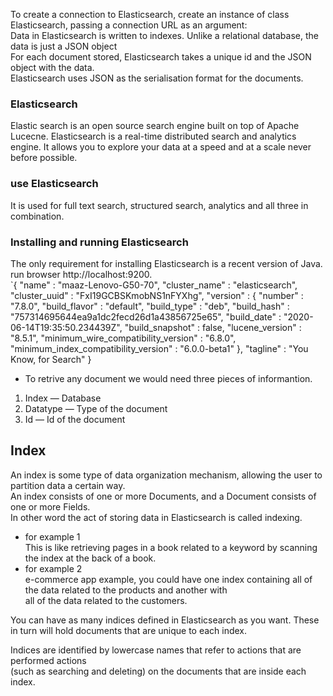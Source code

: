 To create a connection to Elasticsearch, create an instance of class Elasticsearch, passing a connection URL as an argument:   
Data in Elasticsearch is written to indexes. Unlike a relational database, the data is just a JSON object  
For each document stored, Elasticsearch takes a unique id and the JSON object with the data.   
Elasticsearch uses JSON as the serialisation format for the documents.      


### Elasticsearch 
Elastic search is an open source search engine built on top of Apache Lucecne.
Elasticsearch is a real-time distributed search and analytics engine. It allows you to explore your data at a speed
 and at a scale never before possible.   
### use Elasticsearch
It is used for full text search, structured search, analytics and all three in combination.  

### Installing and running Elasticsearch 
The only requirement for installing Elasticsearch is a recent version of Java. 
run browser http://localhost:9200.  
`{
  "name" : "maaz-Lenovo-G50-70",
  "cluster_name" : "elasticsearch",
  "cluster_uuid" : "FxI19GCBSKmobNS1nFYXhg",
  "version" : {
    "number" : "7.8.0",
    "build_flavor" : "default",
    "build_type" : "deb",
    "build_hash" : "757314695644ea9a1dc2fecd26d1a43856725e65",
    "build_date" : "2020-06-14T19:35:50.234439Z",
    "build_snapshot" : false,
    "lucene_version" : "8.5.1",
    "minimum_wire_compatibility_version" : "6.8.0",
    "minimum_index_compatibility_version" : "6.0.0-beta1"
  },
  "tagline" : "You Know, for Search"
} 
* To retrive any document we would need three pieces of informantion.   
1. Index — Database   
2. Datatype — Type of the document   
3. Id — Id of the document   
## Index    
An index is some type of data organization mechanism, allowing the user to partition data a certain way.    
An index consists of one or more Documents, and a Document consists of one or more Fields.    
In other word the act of storing data in Elasticsearch is called indexing.      
 
 * for example  1    
This is like retrieving pages in a book related to a keyword by scanning the index at the back of a book.    
 * for example 2    
 e-commerce app example, you could have one index containing all of the data related to the products and another with    
 all of the data related to the customers.         
 
 You can have as many indices defined in Elasticsearch as you want. These in turn will hold documents that are unique to each index.

Indices are identified by lowercase names that refer to actions that are performed actions     
(such as searching and deleting) on the documents that are inside each index.       
